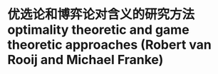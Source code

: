 # 优选论和博弈论对含义的研究方法 optimality theoretic and game theoretic approaches (Robert van Rooij and Michael Franke)

